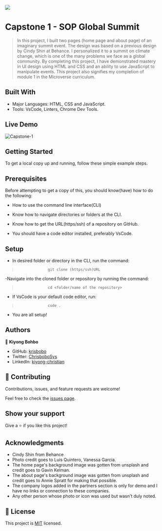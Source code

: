 ![](https://img.shields.io/badge/Microverse-blueviolet)

# Capstone 1 - SOP Global Summit

> In this project, I built two pages (home page and about page) of an imaginary summit event. The design was based on a previous design by Cindy Shin at Behance. I personalized it to a summit on climate change, which is one of the many problems we face as a global community. By completing this project, I have demonstrated mastery in UI design using HTML and CSS and an ability to use JavaScript to manipulate events. This project also signifies my completion of module 1 in the Microverse curriculum.

## Built With

- Major Languages: HTML, CSS and JavaScript.
- Tools: VsCode, Linters, Chrome Dev Tools.

## Live Demo

![Capstone-1](https://krisbobo.github.io/capstone-summit/)

## Getting Started

To get a local copy up and running, follow these simple example steps.

## Prerequisites

Before attempting to get a copy of this, you should know(have) how to do the following:

- How to use the command line interface(CLI)

- Know how to navigate directories or folders at the CLI.

- Know how to get the URL(https/ssh) of a repository on GitHub.

- You should have a code editor installed, preferably VsCode.

## Setup

- In desired folder or directory in the CLI, run the command:

>                   git clone (https/ssh)URL

-Navigate into the cloned folder or repository by running the command:

>                   cd <folder/name of the repository>

- If VsCode is your default code editor, run:

>                   code .

- You are all setup!

## Authors

👤 **Kiyong Bohbo**

- GitHub: [krisbobo](https://github.com/krisbobo)
- Twitter: [ChrisboboSys](https://twitter.com/ChrisboboSys)
- LinkedIn: [kiyong-christian](https://linkedin.com/in/kiyong-christian)

## 🤝 Contributing

Contributions, issues, and feature requests are welcome!

Feel free to check the [issues page](../../issues/).

## Show your support

Give a ⭐️ if you like this project!

## Acknowledgments

- Cindy Shin from Behance
- Photo credit goes to Luis Quintero, Vanessa Garcia.
- The home page's background image was gotten from unsplash and credit goes to Gavin Kelman.
- The about page's background image was gotten from unsplash and credit goes to Annie Spratt for making that possible.
- The company logos added in the partners section is only for demo and I have no links or connection to these companies.
- Any other person whose photo or icon was used but wasn't duly noted.

## 📝 License

This project is [MIT](./MIT.md) licensed.
